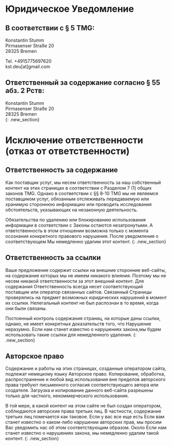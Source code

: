 # Юридическое Уведомление
## В соответствии с § 5 TMG:
Konstantin Stumm <br />
Pirmasenser Straße 20  <br />
28325 Bremen

Tel. +4915775697620 <br />
kst.deu[at]gmail.com

## Ответственный за содержание согласно § 55 абз. 2 Рств:
Konstantin Stumm <br />
Pirmasenser Straße 20  <br />
28325 Bremen <br />
{: .new_section}

# Исключение ответственности (отказ от ответственности)
## Ответственность за содержание
Как поставщик услуг, мы несем ответственность за наш собственный контент на этих страницах в соответствии с Разделом 7 (1)
общих законов TMG. Однако в соответствии с §§ 8-10 TMG мы не являемся поставщиком услуг, обязанным отслеживать передаваемую или хранимую стороннюю информацию или
проводить исследования обстоятельств, указывающих на незаконную деятельность.

Обязательства по удалению или блокированию использования информации в соответствии с
Законы остаются незатронутыми. А ответственность в этом отношении возможна только с момента
осознания конкретного правового нарушения. После уведомления о соответствующем
Мы немедленно удалим этот контент.
{: .new_section}

## Ответственность за ссылки
Ваше предложение содержит ссылки на внешние сторонние веб-сайты, на содержание которых мы не имеем никакого влияния.
Поэтому мы не несем никакой ответственности за этот внешний контент. Для содержания
Ответственность всегда несет соответствующий поставщик или оператор связанных сайтов. Связанный
Страницы проверялись на предмет возможных юридических нарушений в момент их ссылки. Нелегальный контент
не был распознан в то время, когда они были связаны.

Постоянный контроль содержания страниц, на которые даны ссылки, однако, не имеет конкретных доказательств того, что
Нарушение неразумно. Если нам станет известно о нарушениях закона,мы будем использовать такие ссылки
для немедленного удаления.
{: .new_section}

## Авторское право
Содержание и работы на этих страницах, созданные оператором сайта, подлежат немецкому языку
Авторское право. Копирование, обработка, распространение и любой вид использования вне
пределов авторского права требуют письменного согласия соответствующего автора или создателя.
Загрузка и копирование данного веб-сайта разрешены только для частного, некоммерческого использования.

В той мере, в какой контент на этом сайте не был создан оператором, соблюдаются авторские права третьих лиц.
В частности, содержание третьих лиц помечается как таковое. Если у вас все еще есть
Если вам станет известно о каком-либо нарушении авторских прав, мы просим Вас уведомить нас об этом соответствующим образом. Около
Если нам станет известно о нарушениях закона, мы немедленно удалим такой контент.
{: .new_section}
